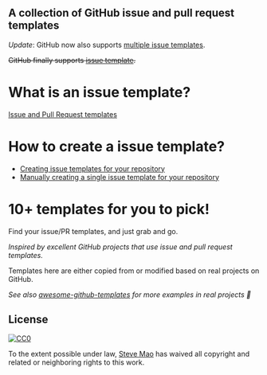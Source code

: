 ## A collection of GitHub issue and pull request templates

*Update*: GitHub now also supports [multiple issue templates](https://help.github.com/articles/about-issue-and-pull-request-templates/).

~~GitHub finally supports [issue template](https://github.com/blog/2111-issue-and-pull-request-templates).~~

# What is an issue template?

[Issue and Pull Request templates](https://blog.github.com/2016-02-17-issue-and-pull-request-templates/)

# How to create a issue template?

- [Creating issue templates for your repository](https://help.github.com/articles/creating-issue-templates-for-your-repository/)
- [Manually creating a single issue template for your repository](https://help.github.com/articles/manually-creating-a-single-issue-template-for-your-repository/)

# 10+ templates for you to pick!

Find your issue/PR templates, and just grab and go.

*Inspired by excellent GitHub projects that use issue and pull request templates.*

Templates here are either copied from or modified based on real projects on GitHub.

*See also [awesome-github-templates](https://github.com/devspace/awesome-github-templates) for more examples in real projects :tada:*

## License

[![CC0](https://i.creativecommons.org/p/zero/1.0/88x31.png)](https://creativecommons.org/publicdomain/zero/1.0/)

To the extent possible under law, [Steve Mao](https://github.com/stevemao) has waived all copyright and related or neighboring rights to this work.
